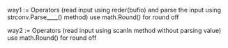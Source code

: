  way1 := Operators  (read input using reder(bufio) and parse the input using strconv.Parse____() method)  use math.Round() for round off 

 way2 := Operators  (read input using scanln method without parsing value) use math.Round() for round off 

 